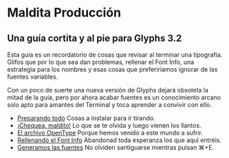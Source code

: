 # Maldita Producción
## Una guía cortita y al pie para Glyphs 3.2

Esta guía es un recordatorio de cosas que revisar al terminar una tipografía. Glifos que por lo que sea dan problemas, rellenar el Font Info, una estrategia para los nombres y esas cosas que preferiríamos ignorar de las fuentes variables.

Con un poco de suerte una nueva versión de Glyphs dejará obsoleta la mitad de la guía, pero por ahora acabar fuentes es un conocimiento arcano solo apto para amantes del Terminal y toca aprender a convivir con ello.

- [Preparando todo](preparando-todo.md) Cosas a instalar para ir tirando.
- [¡Chequea, maldito!](chequea-maldito.md) Lo que se te olvida y luego vienen los llantos.
- [El archivo OpenType](archivo-opentype.md) Porque hemos venido a este mundo a sufrir.
- [Rellenando el Font Info](rellenando-font-info.md) Abandonad toda esperanza los que aquí entréis.
- [Generamos las fuentes](generamos-fuentes.md) No olviden santiguarse mientras pulsan ⌘+E.
